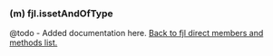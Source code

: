 ### (m) fjl.issetAndOfType
@todo - Added documentation here.
[Back to fjl direct members and methods list.](#members-and-methods)

